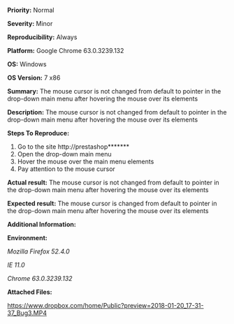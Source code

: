 **Priority:** Normal

**Severity:** Minor

**Reproducibility:** Always

**Platform:** Google Chrome 63.0.3239.132

**OS:** Windows

**OS Version:** 7 x86

**Summary:** The mouse cursor is not changed from default to pointer in the drop-down main menu after hovering the mouse over its elements

**Description:** The mouse cursor is not changed from default to pointer in the drop-down main menu after hovering the mouse over its elements

**Steps To Reproduce:**

1. Go to the site http://prestashop*******
2. Open the drop-down main menu
3. Hover the mouse over the main menu elements
4. Pay attention to the mouse cursor

**Actual result:** The mouse cursor is not changed from default to pointer in the drop-down main menu after hovering the mouse over its elements

**Expected result:** The mouse cursor is changed from default to pointer in the drop-down main menu after hovering the mouse over its elements

**Additional Information:**

**Environment:**

*Mozilla Firefox 52.4.0*

*IE 11.0*

*Chrome 63.0.3239.132*

**Attached Files:**

https://www.dropbox.com/home/Public?preview=2018-01-20_17-31-37_Bug3.MP4
